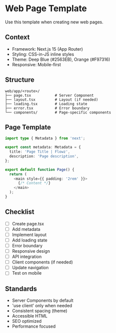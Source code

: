 # Web Page Template

Use this template when creating new web pages.

## Context
- Framework: Next.js 15 (App Router)
- Styling: CSS-in-JS inline styles
- Theme: Deep Blue (#2563EB), Orange (#F97316)
- Responsive: Mobile-first

## Structure
```
web/app/<route>/
├── page.tsx           # Server Component
├── layout.tsx         # Layout (if needed)
├── loading.tsx        # Loading state
├── error.tsx          # Error boundary
└── components/        # Page-specific components
```

## Page Template
```typescript
import type { Metadata } from 'next';

export const metadata: Metadata = {
  title: 'Page Title | Flowz',
  description: 'Page description',
};

export default function Page() {
  return (
    <main style={{ padding: '2rem' }}>
      {/* Content */}
    </main>
  );
}
```

## Checklist
- [ ] Create page.tsx
- [ ] Add metadata
- [ ] Implement layout
- [ ] Add loading state
- [ ] Error boundary
- [ ] Responsive design
- [ ] API integration
- [ ] Client components (if needed)
- [ ] Update navigation
- [ ] Test on mobile

## Standards
- Server Components by default
- 'use client' only when needed
- Consistent spacing (theme)
- Accessible HTML
- SEO optimized
- Performance focused
